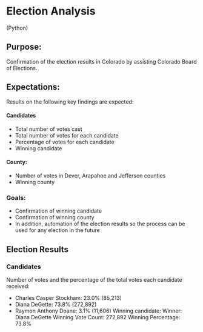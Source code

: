 # Election Analysis
(Python)

## Purpose:
Confirmation of the election results in Colorado by assisting Colorado Board of Elections.
## Expectations:
Results on the following key findings are expected:
#### Candidates
- Total number of votes cast
- Total number of votes for each candidate
- Percentage of votes for each candidate
- Winning candidate
#### County:
- Number of votes in Dever, Arapahoe and Jefferson counties
- Winning county
### Goals:
- Confirmation of winning candidate 
- Confirmation of winning county
- In addition, automation of the election results so the process can be used for any election in the future
## Election Results
### Candidates
Number of votes and the percentage of the total votes each candidate received:
- Charles Casper Stockham: 23.0% (85,213)
- Diana DeGette: 73.8% (272,892)
- Raymon Anthony Doane: 3.1% (11,606)
Winning candidate:
Winner: Diana DeGette
Winning Vote Count: 272,892
Winning Percentage: 73.8%

